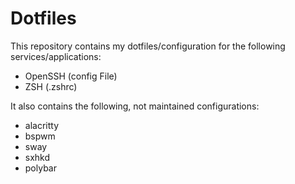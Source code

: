 # Dotfiles

This repository contains my dotfiles/configuration for the following services/applications:

* OpenSSH (config File)
* ZSH (.zshrc)

It also contains the following, not maintained configurations:

* alacritty
* bspwm
* sway
* sxhkd
* polybar

